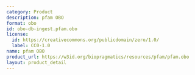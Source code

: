 ```yaml
---
category: Product
description: pfam OBO
format: obo
id: obo-db-ingest.pfam.obo
license:
  id: https://creativecommons.org/publicdomain/zero/1.0/
  label: CC0-1.0
name: pfam OBO
product_url: https://w3id.org/biopragmatics/resources/pfam/pfam.obo
layout: product_detail
---
```


